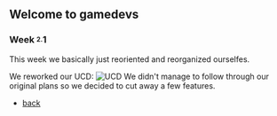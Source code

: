 ## Welcome to gamedevs

### Week <sup><sub>2.</sub></sup>1

This week we basically just reoriented and reorganized ourselfes.

We reworked our UCD:
![UCD](https://albgei.github.io/gamedevs/UCD%202.PNG)
We didn't manage to follow through our original plans so we decided to cut away a few features.

- [back](https://albgei.github.io/gamedevs/index)

<script src="https://utteranc.es/client.js"
        repo="albgei/gamedevs"
        issue-term="pathname"
        label="commentary_"
        theme="github-dark"
        crossorigin="anonymous"
        async>
